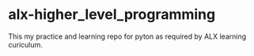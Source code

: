 # alx-higher_level_programming
This my practice and learning repo for pyton as required by ALX learning
curiculum.